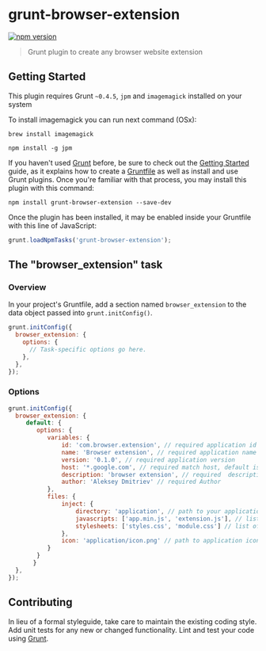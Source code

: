 # grunt-browser-extension
[![npm version](https://badge.fury.io/js/grunt-browser-extension.svg)](https://badge.fury.io/js/grunt-browser-extension)
> Grunt plugin to create any browser website extension

## Getting Started
This plugin requires Grunt `~0.4.5`, `jpm` and `imagemagick` installed on your system

To install imagemagick you can run next command (OSx):

```shell
brew install imagemagick
```

```shell
npm install -g jpm
```

If you haven't used [Grunt](http://gruntjs.com/) before, be sure to check out the [Getting Started](http://gruntjs.com/getting-started) guide, as it explains how to create a [Gruntfile](http://gruntjs.com/sample-gruntfile) as well as install and use Grunt plugins. Once you're familiar with that process, you may install this plugin with this command:

```shell
npm install grunt-browser-extension --save-dev
```

Once the plugin has been installed, it may be enabled inside your Gruntfile with this line of JavaScript:

```js
grunt.loadNpmTasks('grunt-browser-extension');
```

## The "browser_extension" task

### Overview
In your project's Gruntfile, add a section named `browser_extension` to the data object passed into `grunt.initConfig()`.

```js
grunt.initConfig({
  browser_extension: {
    options: {
      // Task-specific options go here.
    },
  },
});
```

### Options


```js
grunt.initConfig({
  browser_extension: {
     default: {
        options: {
           variables: {
               id: 'com.browser.extension', // required application id for Safari and Firefox
               name: 'Browser extension', // required application name
               version: '0.1.0', // required application version
               host: '*.google.com', // required match host, default is *
               description: 'browser extension', // required  description
               author: 'Aleksey Dmitriev' // required Author
           },
           files: {
               inject: {
                   directory: 'application', // path to your application files
                   javascripts: ['app.min.js', 'extension.js'], // list of js files relative to application directory
                   stylesheets: ['styles.css', 'module.css'] // list of css files relative to application directory
               },
               icon: 'application/icon.png' // path to application icon
           }
        }
       }
  },
});
```


## Contributing
In lieu of a formal styleguide, take care to maintain the existing coding style. Add unit tests for any new or changed functionality. Lint and test your code using [Grunt](http://gruntjs.com/).


